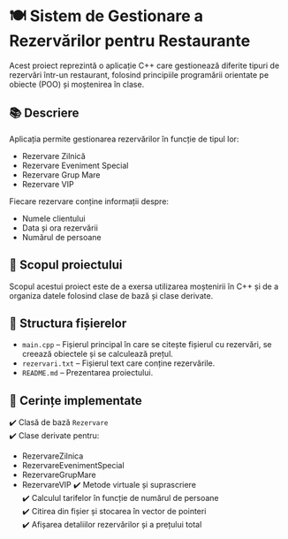 # 🍽️ Sistem de Gestionare a Rezervărilor pentru Restaurante

Acest proiect reprezintă o aplicație C++ care gestionează diferite tipuri de rezervări într-un restaurant, folosind principiile programării orientate pe obiecte (POO) și moștenirea în clase.

## 📚 Descriere

Aplicația permite gestionarea rezervărilor în funcție de tipul lor:
- Rezervare Zilnică
- Rezervare Eveniment Special
- Rezervare Grup Mare
- Rezervare VIP

Fiecare rezervare conține informații despre:
- Numele clientului
- Data și ora rezervării
- Numărul de persoane

## 🧠 Scopul proiectului

Scopul acestui proiect este de a exersa utilizarea moștenirii în C++ și de a organiza datele folosind clase de bază și clase derivate.

## 📁 Structura fișierelor

- `main.cpp` – Fișierul principal în care se citește fișierul cu rezervări, se creează obiectele și se calculează prețul.
- `rezervari.txt` – Fișierul text care conține rezervările.
- `README.md` – Prezentarea proiectului.

## 📌 Cerințe implementate

✔️ Clasă de bază `Rezervare`  
✔️ Clase derivate pentru:
- RezervareZilnica
- RezervareEvenimentSpecial
- RezervareGrupMare
- RezervareVIP 
✔️ Metode virtuale și suprascriere  
✔️ Calculul tarifelor în funcție de numărul de persoane  
✔️ Citirea din fișier și stocarea în vector de pointeri  
✔️ Afișarea detaliilor rezervărilor și a prețului total
